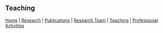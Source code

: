 Teaching
-


 [Home](/index.md) | [Research](/Research.md) | [Publications](/Publications.md) | [Research Team](/Team.md) 
| [Teaching](/Teaching.md) | [Professional Activities](/Activities.md)
